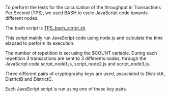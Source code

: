 To perform the tests for the calculcation of the throughput in Transactions Per Second (TPS), we used BASH to cycle JavaScript code towards different nodes.

The bash script is [TPS_bash_script.sh](https://github.com/michelescarlato/e-voting_Blockchain/blob/master/tests/TPS_bash_script.sh).

This script mainly run JavaScript code using node.js and calculate the time elapsed to perform its execution.

The number of repetition is set using the $COUNT variable. During each repetition 3 transactions are sent to 3 differents nodes, through the JavaScript code script_node1.js, script_node2.js and script_node3.js.

Three different pairs of cryptography keys are used, associated to DistrictA, DistrictB and DistrictC.

Each JavaScript script is run using one of these key pairs.
